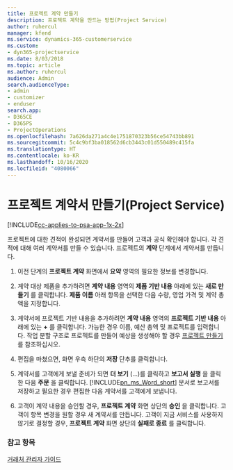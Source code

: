 ```yaml
---
title: 프로젝트 계약 만들기
description: 프로젝트 계약을 만드는 방법(Project Service)
author: ruhercul
manager: kfend
ms.service: dynamics-365-customerservice
ms.custom:
- dyn365-projectservice
ms.date: 8/03/2018
ms.topic: article
ms.author: ruhercul
audience: Admin
search.audienceType:
- admin
- customizer
- enduser
search.app:
- D365CE
- D365PS
- ProjectOperations
ms.openlocfilehash: 7a626da271a4c4e1751870323b56ce54743bb891
ms.sourcegitcommit: 5c4c9bf3ba018562d6cb3443c01d550489c415fa
ms.translationtype: HT
ms.contentlocale: ko-KR
ms.lasthandoff: 10/16/2020
ms.locfileid: "4080066"
---
```

# <a name="create-a-project-contract-project-service"></a>프로젝트 계약서 만들기(Project Service)

[!INCLUDE[cc-applies-to-psa-app-1x-2x](../includes/cc-applies-to-psa-app-1x-2x.md)]

프로젝트에 대한 견적이 완성되면 계약서를 만들어 고객과 공식 확인해야 합니다. 각 견적에 대해 여러 계약서를 만들 수 있습니다. 프로젝트의 **계약** 단계에서 계약서를 만듭니다.  
  
1. 이전 단계의 **프로젝트 계약** 화면에서 **요약** 영역의 필요한 정보를 변경합니다.  
  
2. 계약 대상 제품을 추가하려면 **계약 내용** 영역의 **제품 기반 내용** 아래에 있는 **새로 만들기** 를 클릭합니다. **제품 이름** 아래 항목을 선택한 다음 수량, 영업 가격 및 계약 총액을 지정합니다.  
  
3. 계약서에 프로젝트 기반 내용을 추가하려면 **계약 내용** 영역의 **프로젝트 기반 내용** 아래에 있는 **+** 를 클릭합니다. 가능한 경우 이름, 예산 총액 및 프로젝트를 입력합니다. 작업 분할 구조로 프로젝트를 만들어 예상을 생성해야 할 경우 [프로젝트 만들기](../psa/create-project.md)를 참조하십시오.  
  
4. 편집을 마쳤으면, 화면 우측 하단의 **저장** 단추를 클릭합니다.  
  
5. 계약서를 고객에게 보낼 준비가 되면 **더 보기** (...)를 클릭하고 **보고서 실행** 을 클릭한 다음 **주문** 을 클릭합니다. [!INCLUDE[pn_ms_Word_short](../includes/pn-ms-word-short.md)] 문서로 보고서를 저장하고 필요한 경우 편집한 다음 계약서를 고객에게 보냅니다.  
  
6. 고객이 계약 내용을 승인할 경우, **프로젝트 계약** 화면 상단의 **승인** 을 클릭합니다. 고객이 항목 변경을 원할 경우 새 계약서를 만듭니다. 고객이 지금 서비스를 사용하지 않기로 결정할 경우, **프로젝트 계약** 화면 상단의 **실패로 종료** 를 클릭합니다.  
  
### <a name="see-also"></a>참고 항목  
 [거래처 관리자 가이드](../psa/account-manager-guide.md)
